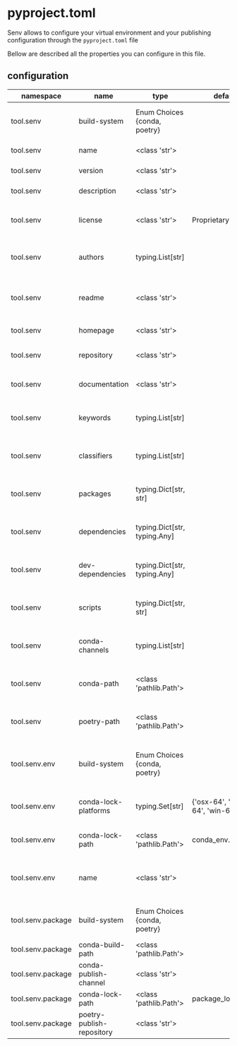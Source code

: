 # pyproject.toml

Senv allows to configure your virtual environment and your publishing configuration through the `pyproject.toml` file

Bellow are described all the properties you can configure in this file.

## configuration

| namespace | name | type | default | description |
|-----|-----|-----|-----|-----|
| tool.senv | build-system | Enum Choices {conda, poetry} |  | Default system used to build the virtual environment and the package |
| tool.senv | name | <class 'str'> |  | The name of the package |
| tool.senv | version | <class 'str'> |  | The version of the package |
| tool.senv | description | <class 'str'> |  | A short description of the package |
| tool.senv | license | <class 'str'> | Proprietary | License of the package. License identifiers are listed at [SPDX](https://spdx.org/licenses/) |
| tool.senv | authors | typing.List[str] |  | The authors of the package. Authors must be in the form `name <email>` |
| tool.senv | readme | <class 'str'> |  | (Poetry only) The readme file of the package. The file can be either `README.rst` or `README.md` |
| tool.senv | homepage | <class 'str'> |  | An URL to the website of the project |
| tool.senv | repository | <class 'str'> |  | An URL to the repository of the project |
| tool.senv | documentation | <class 'str'> |  | An URL to the documentation of the project |
| tool.senv | keywords | typing.List[str] |  | (Poetry only) A list of keywords (max: 5) that the package is related to |
| tool.senv | classifiers | typing.List[str] |  | (Poetry only) A list of PyPI [trove classifiers](https://pypi.org/classifiers/) that describe the project |
| tool.senv | packages | typing.Dict[str, str] |  | (Poetry Only) A list of packages and modules to include in the final distribution |
| tool.senv | dependencies | typing.Dict[str, typing.Any] |  | List of dependencies to be included in the final package and in the virtual environment |
| tool.senv | dev-dependencies | typing.Dict[str, typing.Any] |  | List of dependencies to be included in the virtual environment but not in the final package |
| tool.senv | scripts | typing.Dict[str, str] |  | The scripts or executables that will be installed when installing the package |
| tool.senv | conda-channels | typing.List[str] |  | (Conda Only) The conda channels to build the package and the virtual environment |
| tool.senv | conda-path | <class 'pathlib.Path'> |  | (Conda Only) path of the conda executable. (If not defined, it will try to find it in PATH) |
| tool.senv | poetry-path | <class 'pathlib.Path'> |  | (Poetry Only) path of the poetry executable. (If not defined, it will try to find it in PATH) |
| tool.senv.env | build-system | Enum Choices {conda, poetry} |  | Default system used to build the virtual environment. (If not defined, use tool.senv.build_system) |
| tool.senv.env | conda-lock-platforms | typing.Set[str] | {'osx-64', 'linux-64', 'win-64'} | (Conda only) Default set of platforms to solve and lock the dependencies for |
| tool.senv.env | conda-lock-path | <class 'pathlib.Path'> | conda_env.lock.json | (Conda only) The path of where the lock file will be generated |
| tool.senv.env | name | <class 'str'> |  | (Conda only) Alternative name for the conda environment (by default: tool.senv.name) |
| tool.senv.package | build-system | Enum Choices {conda, poetry} |  | Default system used to build the final package. (If not defined, use tool.senv.build_system) |
| tool.senv.package | conda-build-path | <class 'pathlib.Path'> |  |  |
| tool.senv.package | conda-publish-channel | <class 'str'> |  |  |
| tool.senv.package | conda-lock-path | <class 'pathlib.Path'> | package_locks_dir |  |
| tool.senv.package | poetry-publish-repository | <class 'str'> |  |  |

